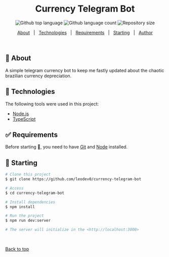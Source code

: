 <!-- <div align="center" id="top">
  <img src="./.github/app.gif" alt="Currency Telegram Bot" /> -->

  <!-- &#xa0; -->

  <!-- <a href="https://currencytelegrambot.netlify.app">Demo</a> -->
<!-- </div> -->

<h1 align="center">Currency Telegram Bot</h1>

<p align="center">
  <img alt="Github top language" src="https://img.shields.io/github/languages/top/leodev0/currency-telegram-bot?color=56BEB8">

  <img alt="Github language count" src="https://img.shields.io/github/languages/count/leodev0/currency-telegram-bot?color=56BEB8">

  <img alt="Repository size" src="https://img.shields.io/github/repo-size/leodev0/currency-telegram-bot?color=56BEB8">

  <!-- <img alt="License" src="https://img.shields.io/github/license/leodev0/currency-telegram-bot?color=56BEB8"> -->

  <!-- <img alt="Github issues" src="https://img.shields.io/github/issues/{{YOUR_GITHUB_USERNAME}}/currency-telegram-bot?color=56BEB8" /> -->

  <!-- <img alt="Github forks" src="https://img.shields.io/github/forks/{{YOUR_GITHUB_USERNAME}}/currency-telegram-bot?color=56BEB8" /> -->

  <!-- <img alt="Github stars" src="https://img.shields.io/github/stars/{{YOUR_GITHUB_USERNAME}}/currency-telegram-bot?color=56BEB8" /> -->
</p>

<p align="center">
  <a href="#dart-about">About</a> &#xa0; | &#xa0;
  <a href="#rocket-technologies">Technologies</a> &#xa0; | &#xa0;
  <a href="#white_check_mark-requirements">Requirements</a> &#xa0; | &#xa0;
  <a href="#checkered_flag-starting">Starting</a> &#xa0; | &#xa0;
  <a href="https://github.com/leodev0" target="_blank">Author</a>
</p>

<br>

## :dart: About ##

A simple telegram currency bot to keep me fastly updated about the chaotic brazilian currency depreciation.

## :rocket: Technologies ##

The following tools were used in this project:

- [Node.js](https://nodejs.org/en/)
- [TypeScript](https://www.typescriptlang.org/)

## :white_check_mark: Requirements ##

Before starting :checkered_flag:, you need to have [Git](https://git-scm.com) and [Node](https://nodejs.org/en/) installed.

## :checkered_flag: Starting ##

```bash
# Clone this project
$ git clone https://github.com/leodev0/currency-telegram-bot

# Access
$ cd currency-telegram-bot

# Install dependencies
$ npm install

# Run the project
$ npm run dev:server

# The server will initialize in the <http://localhost:3000>
```

&#xa0;

<a href="#top">Back to top</a>
